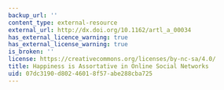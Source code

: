 ```yaml
---
backup_url: ''
content_type: external-resource
external_url: http://dx.doi.org/10.1162/artl_a_00034
has_external_licence_warning: true
has_external_license_warning: true
is_broken: ''
license: https://creativecommons.org/licenses/by-nc-sa/4.0/
title: Happiness is Assortative in Online Social Networks
uid: 07dc3190-d802-4601-8f57-abe288cba725
---
```

